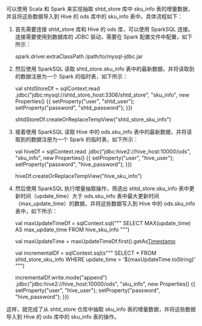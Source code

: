 可以使用 Scala 和 Spark 来实现抽取 shtd_store 库中 sku_info 表的增量数据，并且将这些数据导入到 Hive 的 ods 库中的 sku_info 表中。具体流程如下：

1. 首先需要连接 shtd_store 库和 Hive 的 ods 库，可以使用 SparkSQL 连接。连接需要使用到数据库的 JDBC 驱动，需要在 Spark 配置文件中配置，如下所示：

   
   spark.driver.extraClassPath /path/to/mysql-jdbc.jar
   

2. 然后使用 SparkSQL 读取 shtd_store.sku_info 表中的最新数据，并将读取到的数据注册为一个 Spark 的临时表，如下所示：

   
   val shtdStoreDf = sqlContext.read
     .jdbc("jdbc:mysql://shtd_store_host:3306/shtd_store", "sku_info",
           new Properties() {{
               setProperty("user", "shtd_user");
               setProperty("password", "shtd_password");
           }})
   
   shtdStoreDf.createOrReplaceTempView("shtd_store_sku_info")
   

3. 接着使用 SparkSQL 读取 Hive 中的 ods.sku_info 表中的最新数据，并将读取到的数据注册为一个 Spark 的临时表，如下所示：

   
   val hiveDf = sqlContext.read
     .jdbc("jdbc:hive2://hive_host:10000/ods", "sku_info",
           new Properties() {{
               setProperty("user", "hive_user");
               setProperty("password", "hive_password");
           }})
   
   hiveDf.createOrReplaceTempView("hive_sku_info")
   

4. 然后使用 SparkSQL 执行增量抽取操作，筛选出 shtd_store.sku_info 表中更新时间（update_time）大于 ods.sku_info 表中最大更新时间（max_update_time）的数据，并将这些数据写入到 Hive 中的 ods.sku_info 表中，如下所示：

   
   val maxUpdateTimeDf = sqlContext.sql("""
       SELECT MAX(update_time) AS max_update_time FROM hive_sku_info
   """)
   
   val maxUpdateTime = maxUpdateTimeDf.first().getAs[Timestamp]("max_update_time")
   
   val incrementalDf = sqlContext.sql(s"""
       SELECT * FROM shtd_store_sku_info WHERE update_time > '${maxUpdateTime.toString}'
   """)
   
   incrementalDf.write.mode("append")
     .jdbc("jdbc:hive2://hive_host:10000/ods", "sku_info",
           new Properties() {{
               setProperty("user", "hive_user");
               setProperty("password", "hive_password");
           }})
   

这样，就完成了从 shtd_store 仓库中抽取 sku_info 表的增量数据，并将这些数据导入到 Hive 的 ods 库中的 sku_info 表的操作。